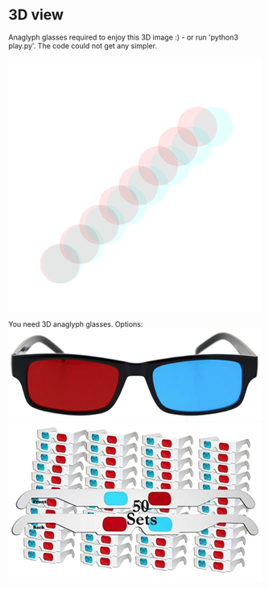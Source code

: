# 3D view

Anaglyph glasses required to enjoy this 3D image :) - or run 'python3 play.py'. The code could not get any simpler.

![Whoa](./pics/Whoa.png)

You need 3D anaglyph glasses. Options:
[![glasses1](./pics/glasses01.png)](https://www.amazon.com/gp/product/B07NQVZM72/)
[![glasses2](./pics/glasses02.png)](https://www.amazon.com/gp/product/B0739L6QCP/)
